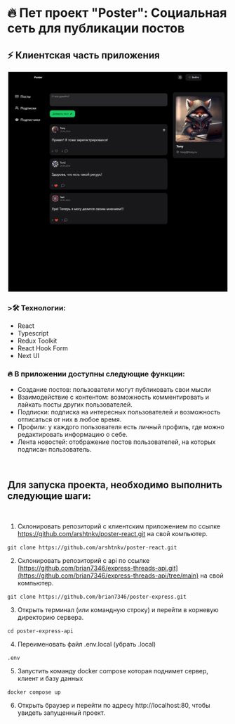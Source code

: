# 🔥 Пет проект "Poster": Социальная сеть для публикации постов
## ⚡ Клиентская часть приложения

<div align="center">
  <img height="500" width="500" src="src/meta/poster-image.png" />
</div>

### >🛠 Технологии:

- React
- Typescript
- Redux Toolkit
- React Hook Form
- Next UI

### 🔥 В приложении доступны следующие функции:

- Создание постов: пользователи могут публиковать свои мысли
- Взаимодействие с контентом: возможность комментировать и лайкать посты других пользователей.
- Подписки: подписка на интересных пользователей и возможность отписаться от них в любое время.
- Профили: у каждого пользователя есть личный профиль, где можно редактировать информацию о себе.
- Лента новостей: отображение постов пользователей, на которых подписан пользователь.

<br clear="both">

## Для запуска проекта, необходимо выполнить следующие шаги:

<br clear="both">

1. Склонировать репозиторий с клиентским приложением по ссылке https://github.com/arshtnkv/poster-react.git на свой компьютер.
```
git clone https://github.com/arshtnkv/poster-react.git
```

2. Склонировать репозиторий с api по ссылке [https://github.com/brian7346/express-threads-api.git](https://github.com/brian7346/express-threads-api/tree/main) на свой компьютер.
```
git clone https://github.com/brian7346/poster-express.git
```

3. Открыть терминал (или командную строку) и перейти в корневую директорию сервера.
```
cd poster-express-api
```

4. Переименовать файл .env.local (убрать .local)
```
.env
```

5. Запустить команду docker compose которая поднимет сервер, клиент и базу данных
```
docker compose up
```

6. Открыть браузер и перейти по адресу http://localhost:80, чтобы увидеть запущенный проект.
